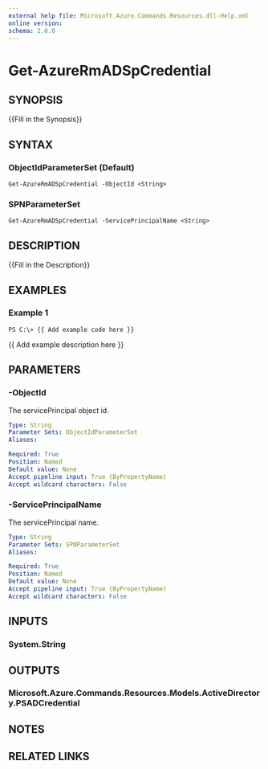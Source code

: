 ```yaml
---
external help file: Microsoft.Azure.Commands.Resources.dll-Help.xml
online version: 
schema: 2.0.0
---
```


# Get-AzureRmADSpCredential

## SYNOPSIS
{{Fill in the Synopsis}}

## SYNTAX

### ObjectIdParameterSet (Default)
```
Get-AzureRmADSpCredential -ObjectId <String>
```

### SPNParameterSet
```
Get-AzureRmADSpCredential -ServicePrincipalName <String>
```

## DESCRIPTION
{{Fill in the Description}}

## EXAMPLES

### Example 1
```
PS C:\> {{ Add example code here }}
```

{{ Add example description here }}

## PARAMETERS

### -ObjectId
The servicePrincipal object id.

```yaml
Type: String
Parameter Sets: ObjectIdParameterSet
Aliases: 

Required: True
Position: Named
Default value: None
Accept pipeline input: True (ByPropertyName)
Accept wildcard characters: False
```

### -ServicePrincipalName
The servicePrincipal name.

```yaml
Type: String
Parameter Sets: SPNParameterSet
Aliases: 

Required: True
Position: Named
Default value: None
Accept pipeline input: True (ByPropertyName)
Accept wildcard characters: False
```

## INPUTS

### System.String


## OUTPUTS

### Microsoft.Azure.Commands.Resources.Models.ActiveDirectory.PSADCredential


## NOTES

## RELATED LINKS

